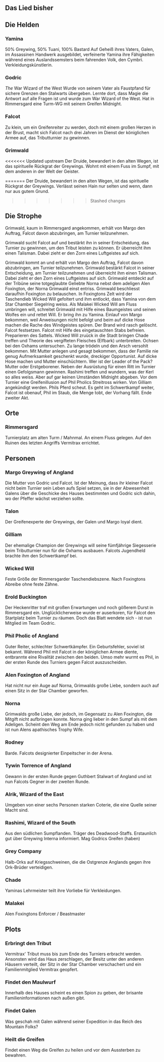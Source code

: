 ## Das Lied bisher

## Die Helden
### Yamina
50% Greywing, 50% Tuani, 100% Bastard
Auf Geheiß ihres Vaters, Galen, im Assassinen Handwerk ausgebildet, verfeinerte Yamina ihre Fähigkeiten während eines Auslandssemsters beim fahrenden Volk, den Cymbri. Verkleidungskünstlerin.

### Godric
_The_ War Wizard of the West
Wurde von seinem Vater als Faustpfand für sichere Grenzen den Stalwarts übergeben. Lernte dort, dass Magie die Antwort auf alle Fragen ist und wurde zum War Wizard of the West. Hat in Rimmersgard eine Turm-WG mit seinem Greifen Midnight.

### Falcot
Zu klein, um ein Greifenreiter zu werden, doch mit einem großen Herzen in der Brust, macht sich Falcot nach drei Jahren im Dienst der königlichen Armee auf, das Tributturnier zu gewinnen.

### Grimwald
<<<<<<< Updated upstream
Der Druide, bewandert in den alten Wegen, ist das spirituelle Rückgrat der Greywings. Wohnt mit einem Fuss im Sumpf, mit dem anderen in der Welt der Geister.

=======
Der Druide, bewandert in den alten Wegen, ist das spirituelle Rückgrat der Greywings. Verlässt seinen Hain nur selten und wenn, dann nur aus gutem Grund.
>>>>>>> Stashed changes
## Die Strophe
Grimwald, kaum in Rimmersgard angekommen, erhält von Margo den Auftrag, Falcot davon abzubringen, am Turnier teilzunehmen.

Grimwald sucht Falcot auf und bestärkt ihn in seiner Entscheidung, das Turnier zu gewinnen, um den Tribut leisten zu können. Er überreicht ihm einen Talisman. Dabei zieht er den Zorn eines Luftgeistes auf sich.

Grimwald kommt an und erhält von Margo den Auftrag, Falcot davon abzubringen, am Turnier teilzunehmen.
Grimwald bestärkt Falcot in seiner Entscheidung, am Turnier teilzunehmen und überreicht ihm einen Talisman. Dabei zieht er
den Zorn eines Luftgeistes auf sich.
Grimwald entdeckt auf der Tribüne seine totgeglaubte Geliebte Norna nebst dem adeligen Alen Foxington, der Norna Grimwald
einst entriss.
Grimwald beschliesst daraufhin Foxington zu belauschen. In Foxingtons Zelt wird der Taschendieb  Wicked Will gefoltert und
ihm entlockt, dass Yamina von dem Star Chamber Siegelring weiss.
Als Malakei Wicked Will am Fluss umbringen will, schreitet Grimwald mit Hilfe eines Baumgeistes und seinen Wolfes ein und rettet
Will. Er bring ihn zu Yamina.
Einlauf von Margo bekommen, weil Anweisungen nicht befolgt und beim auf dicke Hose machen die Rache des Windgeistes spüren. Der Brand wird rasch gelöscht.
Falcot festsetzen. Falcot mit Hilfe des eingetauschten Stabs befreien.
Preparieren des Sattels.
Wicked Will zruück in die Stadt bringen
Chade treffen und Theorie des vergifteten Fleisches (Elfbark) unterbreiten. Ochsen bei den Oxhams untersuchen. Zu lange trödeln und den Arsch versohlt bekommen.
Mit Mutter anlegen und gesagt bekommen, dass der Familie nie genug Aufmerksamkeit geschenkt wurde, dreckiger Opportunist.
Auf dicke Hose machen und Mutter einschüchtern. Wer ist der Leader of the Pack? Mutter oder Erstgeborener.
Neben der Ausrüstung für einen Ritt im Turnier einen Gefolgsmann gewinnen.
Rashimi treffen und wundern, was der Kerl so alles weiss. Aber auf gar keinen Umständen Midnight abgeben.
Vor dem Turnier eine Greifenillusion auf Phil Pholics Streitross wirken. Von Gilliam angekündigt werden. Phils Pferd scheut. Es geht im Schwertkampf weiter, Falcot ist obenauf, Phil im Staub, die Menge tobt, der Vorhang fällt. Ende zweiter Akt.

## Orte
### Rimmersgard
Turnierplatz am alten Turm / Mahnmal. An einem Fluss gelegen. Auf den Ruinen des letzten Angriffs Vermitrax errichtet.

## Personen
### Margo Greywing of Angland
Die Mutter von Godric und Falcot. Ist der Meinung, dass ihr kleiner Falcot nicht beim Turnier sein Leben aufs Spiel setzen, sie in der Abwesenheit Galens über die Geschicke des Hauses bestimmten und Godric sich dahin, wo der Pfeffer wächst verziehen sollte.

### Talon
Der Greifenexperte der Greywings, der Galen und Margo loyal dient.

### Gilliam
Der ehemalige Champion der Greywings will seine fümfjährige Siegesserie beim Tributturnier nun für die Oxhams ausbauen. Falcots Jugendheld brachte ihm den Schwertkampf bei.

### Wicked Will
Feste Größe der Rimmersgarder Taschendiebszene. Nach Foxingtons Abreibe ohne feste Zähne.

### Erold Buckington
Der Heckenritter traf mit großen Erwartungen und noch gößerem Durst in Rimmersgard ein. Unglücklicherweise wurde er auserkoren, für Falcot den Startplatz beim Turnier zu räumen. Doch das Blatt wendete sich - ist nun Mitglied im Team Godric.

### Phil Pholic of Angland
Guter Reiter, schlechter Schwertkämpfer. Ein Geburtsfehler, soviel ist bekannt. Während Phil mit Falcot in der königlichen Armee diente, entbrannte eine Rivalität zwischen den beiden. Umso mehr wurmt es Phil, in der ersten Runde des Turniers gegen Falcot auszuscheiden.

### Alen Foxington of Angland
Hat nicht nur ein Auge auf Norna, Grimwalds große Liebe, sondern auch auf einen Sitz in der Star Chamber geworfen.

### Norna
Grimwalds große Liebe, der jedoch, im Gegensatz zu Alen Foxington, die Mitgift nicht aufbringen konnte. Norna ging lieber in den Sumpf als mit dem Adeligen. Scheint den Weg am Ende jedoch nicht gefunden zu haben und ist nun Alens apathisches Trophy Wife.

### Rodney
Barde. Falcots designierter Einpeitscher in der Arena.

### Tywin Torrence of Angland
Gewann in der ersten Runde gegen Guthbert Stalwart of Angland und ist nun Falcots Gegner in der zweiten Runde.

### Alrik, Wizard of the East
Umgeben von einer sechs Personen starken Coterie, die eine Quelle seiner Macht sind.

### Rashimi, Wizard of the South
Aus den südlichen Sumpflanden. Träger des Deadwood-Staffs. Erstaunlich gut über Greywing Interna informiert. Mag Godrics Greifen (haben)

### Grey Company
Halb-Orks auf Kriegsschweinen, die die Ostgrenze Anglands gegen ihre Ork-Brüder verteidigen.

### Chade
Yaminas Lehrmeister teilt ihre Vorliebe für Verkleidungen.

### Malakei
Alen Foxingtons Enforcer / Beastmaster

## Plots
### Erbringt den Tribut
Vermitrax' Tribut muss bis zum Ende des Turniers erbracht werden.
Ansonsten wird das Haus zerschlagen, der Besitz unter den anderen Häusern verteilt, der Sitz in der Star Chamber verschachert und ein Familienmitglied Vermitrax geopfert.

### Findet den Maulwurf
Innerhalb des Hauses scheint es einen Spion zu geben, der brisante Familieninformationen nach außen gibt.

### Findet Galen
Was geschah mit Galen während seiner Expedition in das Reich des Mountain Folks?

### Heilt die Greifen
Findet einen Weg die Greifen zu heilen und vor dem Aussterben zu bewahren.
